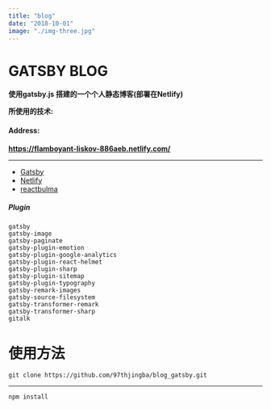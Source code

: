 ```yaml
---
title: "blog"
date: "2018-10-01"
image: "./img-three.jpg"
---
```


# GATSBY BLOG

**使用gatsby.js 搭建的一个个人静态博客(部署在Netlify)**

**所使用的技术:**

#### Address:
**https://flamboyant-liskov-886aeb.netlify.com/**

---
- [Gatsby](https://www.gatsbyjs.org/)
- [Netlify](https://www.netlify.com/)
- [reactbulma](https://github.com/kulakowka/react-bulma)

#####  Plugin


```
gatsby
gatsby-image
gatsby-paginate
gatsby-plugin-emotion
gatsby-plugin-google-analytics
gatsby-plugin-react-helmet
gatsby-plugin-sharp
gatsby-plugin-sitemap
gatsby-plugin-typography
gatsby-remark-images
gatsby-source-filesystem
gatsby-transformer-remark
gatsby-transformer-sharp
gitalk
```

# 使用方法

```
git clone https://github.com/97thjingba/blog_gatsby.git
```
---
```
npm install
```